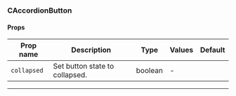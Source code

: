 ### CAccordionButton

#### Props

| Prop name              | Description                    | Type    | Values | Default |
| ---------------------- | ------------------------------ | ------- | ------ | ------- |
| <code>collapsed</code> | Set button state to collapsed. | boolean | -      |         |

---

